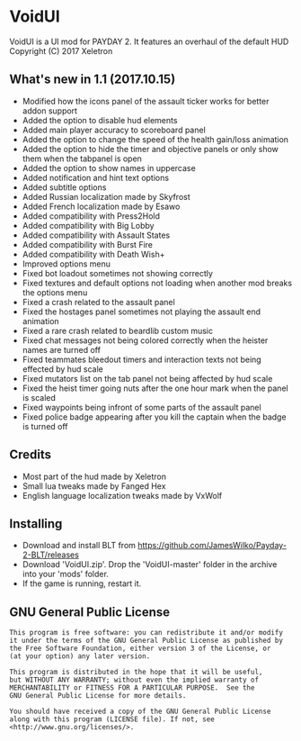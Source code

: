 # VoidUI
VoidUI is a UI mod for PAYDAY 2. It features an overhaul of the default HUD  
Copyright (C) 2017 Xeletron

## What's new in 1.1 (2017.10.15)
- Modified how the icons panel of the assault ticker works for better addon support
- Added the option to disable hud elements
- Added main player accuracy to scoreboard panel
- Added the option to change the speed of the health gain/loss animation
- Added the option to hide the timer and objective panels or only show them when the tabpanel is open
- Added the option to show names in uppercase
- Added notification and hint text options
- Added subtitle options
- Added Russian localization made by Skyfrost
- Added French localization made by Esawo
- Added compatibility with Press2Hold
- Added compatibility with Big Lobby
- Added compatibility with Assault States
- Added compatibility with Burst Fire
- Added compatibility with Death Wish+
- Improved options menu
- Fixed bot loadout sometimes not showing correctly
- Fixed textures and default options not loading when another mod breaks the options menu
- Fixed a crash related to the assault panel
- Fixed the hostages panel sometimes not playing the assault end animation
- Fixed a rare crash related to beardlib custom music
- Fixed chat messages not being colored correctly when the heister names are turned off
- Fixed teammates bleedout timers and interaction texts not being effected by hud scale
- Fixed mutators list on the tab panel not being affected by hud scale
- Fixed the heist timer going nuts after the one hour mark when the panel is scaled
- Fixed waypoints being infront of some parts of the assault panel
- Fixed police badge appearing after you kill the captain when the badge is turned off

## Credits
- Most part of the hud made by Xeletron
- Small lua tweaks made by Fanged Hex
- English language localization tweaks made by VxWolf

## Installing
- Download and install BLT from https://github.com/JamesWilko/Payday-2-BLT/releases
- Download 'VoidUI.zip'. Drop the 'VoidUI-master' folder in the archive into your 'mods' folder.
- If the game is running, restart it.

## GNU General Public License
    This program is free software: you can redistribute it and/or modify
    it under the terms of the GNU General Public License as published by
    the Free Software Foundation, either version 3 of the License, or
    (at your option) any later version.

    This program is distributed in the hope that it will be useful,
    but WITHOUT ANY WARRANTY; without even the implied warranty of
    MERCHANTABILITY or FITNESS FOR A PARTICULAR PURPOSE.  See the
    GNU General Public License for more details.

    You should have received a copy of the GNU General Public License
    along with this program (LICENSE file). If not, see <http://www.gnu.org/licenses/>.
	

